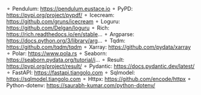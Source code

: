 ⚬ Pendulum: https://pendulum.eustace.io
⚬ PyPD: https://pypi.org/project/pypdf/
⚬ Icecream: https://github.com/gruns/icecream
⚬ Loguru: https://github.com/Delgan/loguru
⚬ Rich: https://rich.readthedocs.io/en/stable...
⚬ Argparse: https://docs.python.org/3/library/arg...
⚬ Tqdm: https://github.com/tqdm/tqdm
⚬ Xarray: https://github.com/pydata/xarray
⚬ Polar: https://www.pola.rs
⚬ Seaborn: https://seaborn.pydata.org/tutorial/i...
⚬ Result: https://pypi.org/project/result/
⚬ Pydantic: https://docs.pydantic.dev/latest/
⚬ FastAPI: https://fastapi.tiangolo.com
⚬ Sqlmodel: https://sqlmodel.tiangolo.com
⚬ Httpx: https://github.com/encode/httpx
⚬ Python-dotenv: https://saurabh-kumar.com/python-dotenv/
